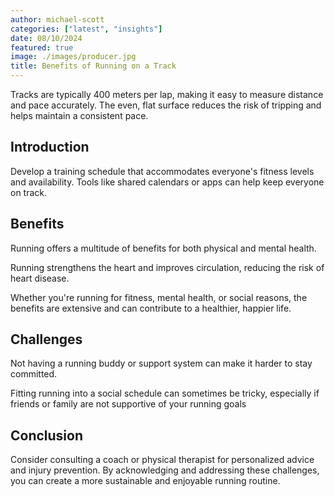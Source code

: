 ```yaml
---
author: michael-scott
categories: ["latest", "insights"]
date: 08/10/2024
featured: true
image: ./images/producer.jpg
title: Benefits of Running on a Track
---
```


Tracks are typically 400 meters per lap, making it easy to measure distance and pace accurately.
The even, flat surface reduces the risk of tripping and helps maintain a consistent pace.

## Introduction

Develop a training schedule that accommodates everyone's fitness levels and availability. Tools like shared calendars or apps can help keep everyone on track.

## Benefits

Running offers a multitude of benefits for both physical and mental health.

Running strengthens the heart and improves circulation, reducing the risk of heart disease.

Whether you're running for fitness, mental health, or social reasons, the benefits are extensive and can contribute to a healthier, happier life. 

## Challenges

Not having a running buddy or support system can make it harder to stay committed.

Fitting running into a social schedule can sometimes be tricky, especially if friends or family are not supportive of your running goals

## Conclusion

Consider consulting a coach or physical therapist for personalized advice and injury prevention.
By acknowledging and addressing these challenges, you can create a more sustainable and enjoyable running routine.
